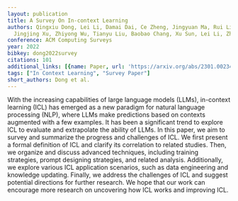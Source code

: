 ```yaml
---
layout: publication
title: A Survey On In-context Learning
authors: Qingxiu Dong, Lei Li, Damai Dai, Ce Zheng, Jingyuan Ma, Rui Li, Heming Xia,
  Jingjing Xu, Zhiyong Wu, Tianyu Liu, Baobao Chang, Xu Sun, Lei Li, Zhifang Sui
conference: ACM Computing Surveys
year: 2022
bibkey: dong2022survey
citations: 101
additional_links: [{name: Paper, url: 'https://arxiv.org/abs/2301.00234'}]
tags: ["In Context Learning", "Survey Paper"]
short_authors: Dong et al.
---
```

With the increasing capabilities of large language models (LLMs), in-context
learning (ICL) has emerged as a new paradigm for natural language processing
(NLP), where LLMs make predictions based on contexts augmented with a few
examples. It has been a significant trend to explore ICL to evaluate and
extrapolate the ability of LLMs. In this paper, we aim to survey and summarize
the progress and challenges of ICL. We first present a formal definition of ICL
and clarify its correlation to related studies. Then, we organize and discuss
advanced techniques, including training strategies, prompt designing
strategies, and related analysis. Additionally, we explore various ICL
application scenarios, such as data engineering and knowledge updating.
Finally, we address the challenges of ICL and suggest potential directions for
further research. We hope that our work can encourage more research on
uncovering how ICL works and improving ICL.